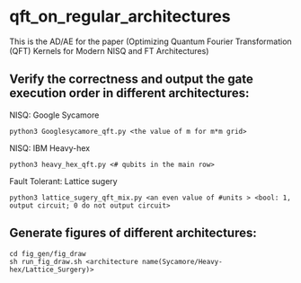 # qft_on_regular_architectures
This is the AD/AE for the paper (Optimizing Quantum Fourier Transformation (QFT)  Kernels  for Modern NISQ and FT Architectures)

## Verify the correctness and output the gate execution order in different architectures:
NISQ: Google Sycamore
```
python3 Googlesycamore_qft.py <the value of m for m*m grid>
```

NISQ: IBM Heavy-hex
```
python3 heavy_hex_qft.py <# qubits in the main row>
```

Fault Tolerant: Lattice sugery
```
python3 lattice_sugery_qft_mix.py <an even value of #units > <bool: 1, output circuit; 0 do not output circuit>
```

## Generate figures of different architectures:
```
cd fig_gen/fig_draw
sh run_fig_draw.sh <architecture name(Sycamore/Heavy-hex/Lattice_Surgery)>
```

